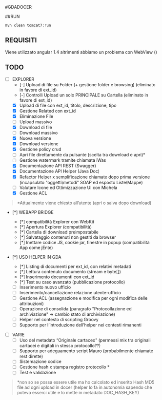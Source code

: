 #GDADOCER

##RUN

	mvn clean tomcat7:run
	
## REQUISITI

Viene utilizzato angular 1.4 altrimenti abbiamo un problema con WebView ()

## TODO

- [ ] EXPLORER
  - [-] Upload di file su Folder (+ gestione folder e browsing) (eliminato in favore di ext_id)
  - [-] Controlli Upload un solo PRINCIPALE su Cartella (eliminato in favore di ext_id)
  - [x] Upload di file con ext_id, titolo, descrizione, tipo
  - [x] Gestione Related con ext_id
  - [x] Eliminazione File
  - [ ] Upload massivo
  - [x] Download di file
  - [ ] Download massivo
  - [x] Nuova versione
  - [x] Download versione
  - [x] Gestione policy crud
  - [ ] Apri file direttamente da pulsante (scelta tra download e apri)*
  - [ ] Gestione watermark tramite chiamata iWas
  - [x] Documentazione API REST (Swagger)
  - [x] Documentazione API Helper (Java Doc)
  - [x] Refactor Helper x semplificazione chiamate dopo prima versione (incapsulato "oggetti\metodi" SOAP ed esposto Liste\Mappe)
  - [ ] Valutare Icone ed Ottimizzazione UI con Michela
  - [x] Gestione ACL 

> *Attualmente viene chiesto all’utente (apri o salva dopo download)

- [*] WEBAPP BRIDGE
  - [*] compatibilità Explorer con WebKit 
  - [*] Apertura Explorer (compatibilità)
  - [*] Cartella di download preimpostabile
  - [*] Salvataggio contenuti non gestiti da browser
  - [*] Inettare codice JS, cookie jar, finestre in popup (compatibilità App come jEnte)

- [*] USO HELPER IN GDA
  - [*] Listing di documenti per ext_id, con relativi metadati
  - [*] Lettura contenuto documento (stream e byte[])
  - [*] Inserimento documenti con ext_id
  - [*] Test su caso avanzato (pubblicazione protocollo)
  - [ ] Inserimento nuovo ufficio
  - [ ] Inserimento/cancellazione relazione utente-ufficio
  - [ ] Gestione ACL (assegnazione e modifica per ogni modifica delle attribuzioni)
  - [ ] Operazione di consolida (paragrafo "Protocollazione ed archiviazione" -> cambio stato di archiviazione)
  - [ ] Helper nel contesto di scripting Groovy
  - [ ] Supporto per l’introduzione dell’helper nei contesti rimanenti

- [ ] VARIE
  - [ ] Uso del metadato “Originale cartaceo" (permessi mix tra originali cartacei e digitali in stesso protocollo??)
  - [ ] Supporto per adeguamento script Mauro (probabilmente chiamate rest dirette)
  - [ ] Sistemazione codice
  - [ ] Gestione hash x stampa registro protocollo *
  - [ ] Test e validazione

> *non so se possa essere utile ma ho calcolato ed inserito Hash MD5 file ad ogni upload in docer (helper lo fa in autonomia sapendo che poteva esserci utile e lo mette in metadato DOC_HASH_KEY)